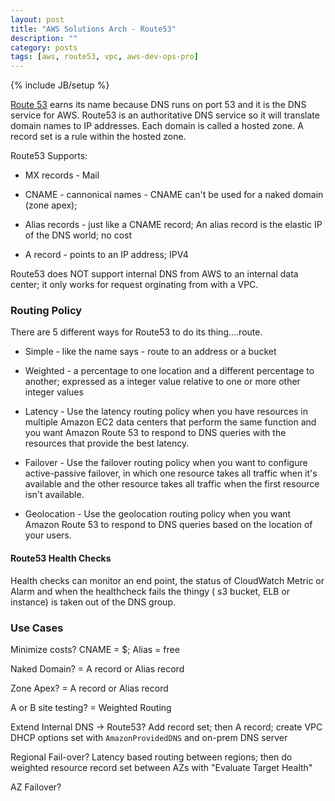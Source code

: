 ```yaml
---
layout: post
title: "AWS Solutions Arch - Route53"
description: ""
category: posts
tags: [aws, route53, vpc, aws-dev-ops-pro]
---
```

{% include JB/setup %}

[Route 53](https://aws.amazon.com/route53/) earns its name because DNS runs on port 53 and it is the DNS service for AWS. Route53 is an authoritative DNS service so it will translate domain names to IP addresses. Each domain is called a hosted zone. A record set is a rule within the hosted zone. 

Route53 Supports:

- MX records - Mail

- CNAME - cannonical names - CNAME can't be used for a naked domain (zone apex); 

- Alias records - just like a CNAME record; An alias record is the elastic IP of the DNS world; no cost

- A record - points to an IP address; IPV4

Route53 does NOT support internal DNS from AWS to an internal data center; it only works for request orginating from with a VPC.

### Routing Policy 

There are 5 different ways for Route53 to do its thing....route.
  
* Simple - like the name says - route to an address or a bucket
  
* Weighted - a percentage to one location and a different percentage to another; expressed as a integer value relative to one or more other integer values

* Latency - Use the latency routing policy when you have resources in multiple Amazon EC2 data centers that perform the same function and you want Amazon Route 53 to respond to DNS queries with the resources that provide the best latency.
  
* Failover - Use the failover routing policy when you want to configure active-passive failover, in which one resource takes all traffic when it's available and the other resource takes all traffic when the first resource isn't available.

* Geolocation - Use the geolocation routing policy when you want Amazon Route 53 to respond to DNS queries based on the location of your users.

#### Route53 Health Checks

Health checks can monitor an end point, the status of CloudWatch Metric or Alarm and when the healthcheck fails the thingy ( s3 bucket, ELB or instance) is taken out of the DNS group.

### Use Cases

Minimize costs? CNAME = $; Alias = free

Naked Domain? = A record or Alias record

Zone Apex? = A record or Alias record

A or B site testing? = Weighted Routing

Extend Internal DNS -> Route53? Add record set; then A record; create VPC DHCP options set with `AmazonProvidedDNS` and on-prem DNS server

Regional Fail-over? Latency based routing between regions; then do weighted resource record set between AZs with "Evaluate Target Health"

AZ Failover? 
